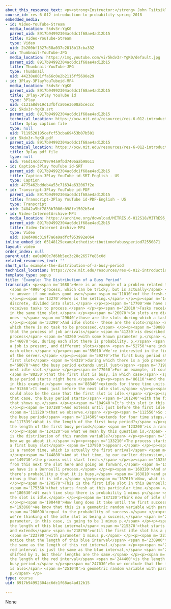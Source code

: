```yaml
---
about_this_resource_text: <p><strong>Instructor:</strong> John Tsitsiklis</p>
course_id: res-6-012-introduction-to-probability-spring-2018
embedded_media:
- id: Video-YouTube-Stream
  media_location: 5kdv3r-YgK0
  parent_uid: 8917b94992304ac6dc1f68ae4ad12b15
  title: Video-YouTube-Stream
  type: Video
  uid: 2b200bf1327d58a037c2818b13cba332
- id: Thumbnail-YouTube-JPG
  media_location: https://img.youtube.com/vi/5kdv3r-YgK0/default.jpg
  parent_uid: 8917b94992304ac6dc1f68ae4ad12b15
  title: Thumbnail-YouTube-JPG
  type: Thumbnail
  uid: 44238e801ffa66c0e2b2115ff5690e29
- id: 3Play-3PlayYouTubeid-MP4
  media_location: 5kdv3r-YgK0
  parent_uid: 8917b94992304ac6dc1f68ae4ad12b15
  title: 3Play-3Play YouTube id
  type: 3Play
  uid: c121a8d919c13fbfca05e3608abceccc
- id: 5kdv3r-YgK0.srt
  parent_uid: 8917b94992304ac6dc1f68ae4ad12b15
  technical_location: https://ocw.mit.edu/resources/res-6-012-introduction-to-probability-spring-2018/part-iii-random-processes/example-the-distribution-of-a-busy-period/5kdv3r-YgK0.srt
  title: 3play caption file
  type: null
  uid: 7119520195cefcf53cba69453b07b501
- id: 5kdv3r-YgK0.pdf
  parent_uid: 8917b94992304ac6dc1f68ae4ad12b15
  technical_location: https://ocw.mit.edu/resources/res-6-012-introduction-to-probability-spring-2018/part-iii-random-processes/example-the-distribution-of-a-busy-period/5kdv3r-YgK0.pdf
  title: 3play pdf file
  type: null
  uid: 766d14cd2799794a9fbd7406aab98611
- id: Caption-3Play YouTube id-SRT
  parent_uid: 8917b94992304ac6dc1f68ae4ad12b15
  title: Caption-3Play YouTube id-SRT-English - US
  type: Caption
  uid: 4775462bddeb4a53c71634a632067f2e
- id: Transcript-3Play YouTube id-PDF
  parent_uid: 8917b94992304ac6dc1f68ae4ad12b15
  title: Transcript-3Play YouTube id-PDF-English - US
  type: Transcript
  uid: 24842a5bf7833b7006c098fe1502b5cd
- id: Video-InternetArchive-MP4
  media_location: https://archive.org/download/MITRES.6-012S18/MITRES6_012S18_L21-06_300k.mp4
  parent_uid: 8917b94992304ac6dc1f68ae4ad12b15
  title: Video-Internet Archive-MP4
  type: Video
  uid: 10ed408c319f7a6a9adfcf953992e064
inline_embed_id: 65148129examplethedistributionofabusyperiod72550871
layout: video
order_index: null
parent_uid: ea0e960c7d6bb5ec3c28c2657fe85c0d
related_resources_text: ''
short_url: example-the-distribution-of-a-busy-period
technical_location: https://ocw.mit.edu/resources/res-6-012-introduction-to-probability-spring-2018/part-iii-random-processes/example-the-distribution-of-a-busy-period
template_type: popup
title: 'Example: The Distribution of a Busy Period'
transcript: <p><span m='1680'>Here is an example of a problem related to the Bernoulli</span>
  <span m='4990'>process, which can be tricky, but is actually</span> <span m='8590'>easy
  to answer if one makes good use</span> <span m='11010'>of the fresh-start property.</span>
  </p><p><span m='13270'>Here is the setting.</span> </p><p><span m='14910'>Time is
  discrete, divided into slots.</span> </p><p><span m='17700'>We have a server that
  receives tasks to process.</span> </p><p><span m='22010'>Tasks received gets processed
  in the same time slot.</span> </p><p><span m='26070'>So slots are divided into busy
  ones--</span> <span m='29640'>those are the slots during which a task gets processed.</span>
  </p><p><span m='33290'>And idle slots-- these are the slots</span> <span m='36080'>during
  which there is no task to be processed.</span> </p><p><span m='39080'>We assume
  that the process of job arrivals</span> <span m='41230'>is described by a Bernoulli
  process</span> <span m='43260'>with some known parameter p.</span> </p><p><span
  m='46070'>So, during each slot there is probability, p,</span> <span m='49820'>that
  a job is present, and different slots</span> <span m='52750'>are independent of
  each other.</span> </p><p><span m='55010'>We're interested in the first busy period
  of the server.</span> </p><p><span m='59270'>The first busy period starts at the
  first slot</span> <span m='64319'>during which there is a job present.</span> </p><p><span
  m='68070'>And the busy period extends until just</span> <span m='71990'>before the
  next idle slot.</span> </p><p><span m='77050'>For an example, it could be the case</span>
  <span m='80250'>that the first slot is busy, in which case</span> <span m='83750'>the
  busy period starts right here.</span> </p><p><span m='86110'>And the busy periods,
  in this example,</span> <span m='88340'>extends for three time units.</span> </p><p><span
  m='91360'>It ends just before the next idle slot.</span> </p><p><span m='95509'>It
  could also be the case that the first slot is idle.</span> </p><p><span m='98910'>In
  that case, the busy period starts</span> <span m='101240'>with the first busy slot
  that shows up.</span> </p><p><span m='104940'>It's this slot in this example.</span>
  </p><p><span m='107180'>And extends until just before the first idle slot</span>
  <span m='111229'>that we observe.</span> </p><p><span m='112550'>So in this example,
  the busy period</span> <span m='114509'>extends for four time steps.</span> </p><p><span
  m='117539'>What is the length of the first busy period?</span> </p><p><span m='120860'>Well,
  the length of the first busy period</span> <span m='123200'>is a random variable.</span>
  </p><p><span m='124320'>So what we mean by this question is,</span> <span m='126680'>what
  is the distribution of this random variable?</span> </p><p><span m='130820'>Here's
  how we go about it.</span> </p><p><span m='133210'>The process starts, we wait until
  a first busy slot</span> <span m='137950'>appears.</span> </p><p><span m='139390'>This
  is a random time, which is actually the first arrival</span> <span m='143630'>time.</span>
  </p><p><span m='144880'>And at that time, by our earlier discussion,</span> <span
  m='149710'>the process will start fresh.</span> </p><p><span m='152590'>Starting
  from this next the slot here and going on forward,</span> <span m='157690'>what
  we have is a Bernoulli process.</span> </p><p><span m='160320'>And at each slot,
  there's probability p that it is busy,</span> <span m='163810'>and probability 1
  minus p that it is idle.</span> </p><p><span m='167610'>Now, what is this slot here?</span>
  </p><p><span m='170570'>This is the first idle slot in this Bernoulli process</span>
  <span m='175360'>that starts fresh at this particular time.</span> </p><p><span
  m='180530'>At each time step there is probability 1 minus p</span> <span m='184790'>that
  the slot is idle.</span> </p><p><span m='187120'>Think now of idle slots as successes.</span>
  </p><p><span m='190440'>How long does it take until the first success?</span> </p><p><span
  m='193860'>We know that this is a geometric random variable with parameter</span>
  <span m='200690'>equal to the probability of success.</span> </p><p><span m='203170'>Since
  we're thinking of the idle slot as being a success,</span> <span m='207079'>the
  parameter, in this case, is going to be 1 minus p.</span> </p><p><span m='211160'>So,
  the length of this blue interval</span> <span m='215370'>that starts at this slot
  and extends</span> <span m='218790'>until the first idle slot has a geometric distribution</span>
  <span m='223790'>with parameter 1 minus p.</span> </p><p><span m='227130'>But now
  notice that the length of this blue interval</span> <span m='230900'>is exactly
  the same as the length of this red interval.</span> </p><p><span m='235680'>The
  red interval is just the same as the blue interval,</span> <span m='238460'>but
  shifted by 1, but their lengths are the same.</span> </p><p><span m='242410'>And
  the length of the red interval</span> <span m='244460'>is the length of the first
  busy period.</span> </p><p><span m='247030'>So we conclude that the first busy period
  is also</span> <span m='251040'>a geometric random variable with parameter 1 minus
  p.</span> </p>
type: course
uid: 8917b94992304ac6dc1f68ae4ad12b15

---
```

None